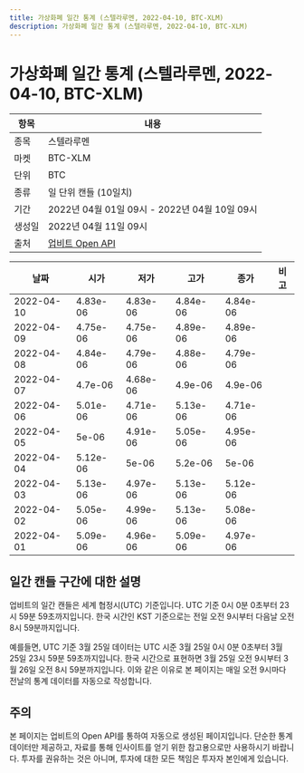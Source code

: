 ```yaml
---
title: 가상화폐 일간 통계 (스텔라루멘, 2022-04-10, BTC-XLM)
description: 가상화폐 일간 통계 (스텔라루멘, 2022-04-10, BTC-XLM)
---
```



가상화폐 일간 통계 (스텔라루멘, 2022-04-10, BTC-XLM)
===

|항목|내용|
|--|--|
|종목|스텔라루멘|
|마켓|BTC-XLM|
|단위|BTC|
|종류|일 단위 캔들 (10일치)|
|기간|2022년 04월 01일 09시 - 2022년 04월 10일 09시|
|생성일|2022년 04월 11일 09시|
|출처|[업비트 Open API](https://docs.upbit.com)|


|날짜|시가|저가|고가|종가|비고|
|--|--|--|--|--|--|
|2022-04-10|4.83e-06|4.83e-06|4.84e-06|4.84e-06|    |
|2022-04-09|4.75e-06|4.75e-06|4.89e-06|4.89e-06|    |
|2022-04-08|4.84e-06|4.79e-06|4.88e-06|4.79e-06|    |
|2022-04-07|4.7e-06|4.68e-06|4.9e-06|4.9e-06|    |
|2022-04-06|5.01e-06|4.71e-06|5.13e-06|4.71e-06|    |
|2022-04-05|5e-06|4.91e-06|5.05e-06|4.95e-06|    |
|2022-04-04|5.12e-06|5e-06|5.2e-06|5e-06|    |
|2022-04-03|5.13e-06|4.97e-06|5.13e-06|5.12e-06|    |
|2022-04-02|5.05e-06|4.99e-06|5.13e-06|5.08e-06|    |
|2022-04-01|5.09e-06|4.96e-06|5.09e-06|4.97e-06|    |


일간 캔들 구간에 대한 설명
---


업비트의 일간 캔들은 세계 협정시(UTC) 기준입니다. 
UTC 기준 0시 0분 0초부터 23시 59분 59초까지입니다. 
한국 시간인 KST 기준으로는 전일 오전 9시부터 다음날 오전 8시 59분까지입니다. 


예를들면, UTC 기준 3월 25일 데이터는 UTC 시준 3월 25일 0시 0분 0초부터 3월 25일 23시 59분 59초까지입니다. 
한국 시간으로 표현하면 3월 25일 오전 9시부터 3월 26일 오전 8시 59분까지입니다. 
이와 같은 이유로 본 페이지는 매일 오전 9시마다 전날의 통계 데이터를 자동으로 작성합니다. 


주의
---


본 페이지는 업비트의 Open API를 통하여 자동으로 생성된 페이지입니다. 
단순한 통계 데이터만 제공하고, 자료를 통해 인사이트를 얻기 위한 참고용으로만 사용하시기 바랍니다. 
투자를 권유하는 것은 아니며, 투자에 대한 모든 책임은 투자자 본인에게 있습니다. 
